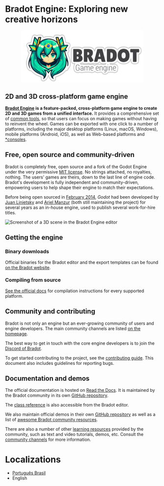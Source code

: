 # **Bradot Engine: Exploring new creative horizons**

<p align="center">
  <a href="https://bradotengine.org">
    <img src="logo_outlined.svg" width="400" alt="Bradot Engine logo">
  </a>
</p>

## 2D and 3D cross-platform game engine

**[Bradot Engine](https://bradotengine.org) is a feature-packed, cross-platform game engine to create 2D and 3D games from a unified interface.** It provides a comprehensive set of [common tools](https://bradotengine.org/features), so that users can focus on making games without having to reinvent the wheel. Games can be exported with one click to a number of platforms, including the major desktop
platforms (Linux, macOS, Windows), mobile platforms (Android, iOS), as well as Web-based platforms and [*consoles](https://docs.bradotengine.org/en/latest/tutorials/platform/consoles.html).

## Free, open source and community-driven

Bradot is completely free, open source and a fork of the Godot Engine under the very permissive [MIT license](https://bradotengine.org/license). No strings attached, no royalties, nothing. The users' games are theirs, down to the last line of engine code. Bradot's development is fully independent and
community-driven, empowering users to help shape their engine to match their expectations.

Before being open sourced in [February 2014](https://github.com/godotengine/godot/commit/0b806ee0fc9097fa7bda7ac0109191c9c5e0a1ac), *Godot* had been developed by [Juan Linietsky](https://github.com/reduz) and [Ariel Manzur](https://github.com/punto-) (both still maintaining the project) for several years as an in-house engine, used to publish several work-for-hire titles.

![Screenshot of a 3D scene in the Bradot Engine editor](https://raw.githubusercontent.com/bradotengine/bradot-design/main/screenshots/editor_tps_demo_1920x1080.jpg)

## Getting the engine

### Binary downloads

Official binaries for the Bradot editor and the export templates can be found
[on the Bradot website](https://bradotengine.org/download).

### Compiling from source

[See the official docs](https://docs.bradotengine.org/en/latest/contributing/development/compiling)
for compilation instructions for every supported platform.

## Community and contributing

Bradot is not only an engine but an ever-growing community of users and engine
developers. The main community channels are listed [on the homepage](https://bradotengine.org/community).

The best way to get in touch with the core engine developers is to join the
[Discord of Bradot](https://discord.gg/INVITE_DISCORD).

To get started contributing to the project, see the [contributing guide](CONTRIBUTING.md).
This document also includes guidelines for reporting bugs.

## Documentation and demos

The official documentation is hosted on [Read the Docs](https://docs.bradotengine.org).
It is maintained by the Bradot community in its own [GitHub repository](https://github.com/bradotengine/bradot-docs).

The [class reference](https://docs.bradotengine.org/en/latest/classes/)
is also accessible from the Bradot editor.

We also maintain official demos in their own [GitHub repository](https://github.com/bradotengine/bradot-demo-projects) as well as a list of [awesome Bradot community resources](https://github.com/bradotengine/awesome-bradot).

There are also a number of other [learning resources](https://docs.godotengine.org/en/latest/community/tutorials.html) provided by the community, such as text and video tutorials, demos, etc.
Consult the [community channels](https://godotengine.org/community) for more information.

# Localizations

- [Português Brasil](./.github/docs/pt_BR/README.md)
- English